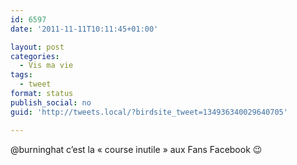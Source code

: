```yaml
---
id: 6597
date: '2011-11-11T10:11:45+01:00'

layout: post
categories:
  - Vis ma vie
tags:
  - tweet
format: status
publish_social: no
guid: 'http://tweets.local/?birdsite_tweet=134936340029640705'

---
```


@burninghat c’est la « course inutile » aux Fans Facebook 😉